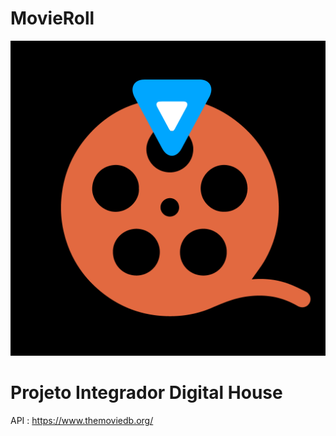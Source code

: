 # MovieRoll
<p align="center">
<img src="images/logo.png" style="width:1000px">



<h1> Projeto Integrador Digital House </h1>


API : https://www.themoviedb.org/

